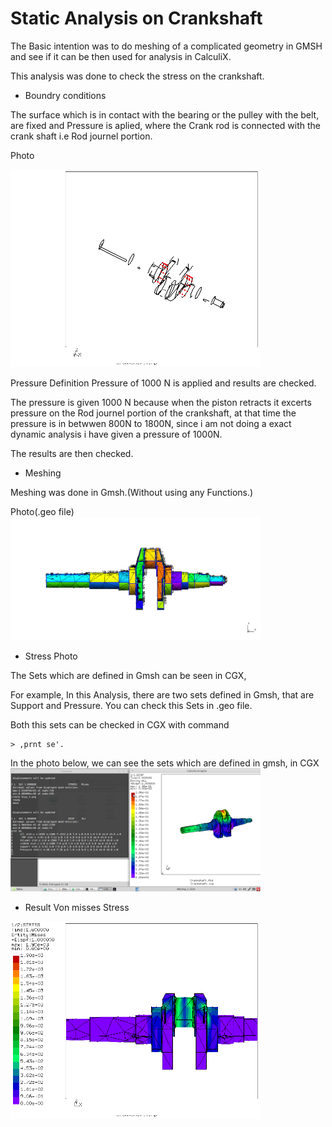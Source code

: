 # Static Analysis on Crankshaft

The Basic intention was to do meshing of a complicated geometry in GMSH and see if it can be then used for analysis in CalculiX.

This analysis was done to check the stress on the crankshaft.

* Boundry conditions

The surface which is in contact with the bearing or the pulley with the belt, are fixed and Pressure is aplied, where the Crank rod is connected with the crank shaft i.e Rod journel portion.

Photo

<img src="Refs/sets.png" width="400" title="Sets for boundary application">

Pressure Definition
Pressure of 1000 N is applied and results are checked.

The pressure is given 1000 N because when the piston retracts it excerts pressure on the Rod journel portion of the crankshaft, at that time the pressure is in betwwen 800N to 1800N, since i am not doing a exact dynamic analysis i have given a pressure of 1000N. 

The results are then checked.

* Meshing

Meshing was done in Gmsh.(Without using any Functions.) 

Photo(.geo file)
<img src="Refs/gmshVT.png" width="400" title="Sets for boundary application">

* Stress Photo

The Sets which are defined in Gmsh can be seen in CGX,

For example, In this Analysis, there are two sets defined in Gmsh, that are Support and Pressure. You can check this Sets in .geo file.

Both this sets can be checked in CGX with command 
```
> ,prnt se'.
```
In the photo below, we can see the sets which are defined in gmsh, in CGX
<img src="Refs/Sets-Crankshaft.png" width="400" title="Sets for boundary application">

* Result Von misses Stress

<img src="Refs/se.png" width="400" title="Sets for boundary application">
